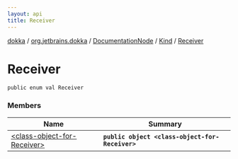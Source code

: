 ```yaml
---
layout: api
title: Receiver
---
```

[dokka](../../../../index.html) / [org.jetbrains.dokka](../../../index.html) / [DocumentationNode](../../index.html) / [Kind](../index.html) / [Receiver](index.html)


# Receiver



```
public enum val Receiver
```


### Members

| Name | Summary |
|------|---------|
|[&lt;class-object-for-Receiver&gt;](_class-object-for-Receiver_.html)|**`public object <class-object-for-Receiver>`**|
